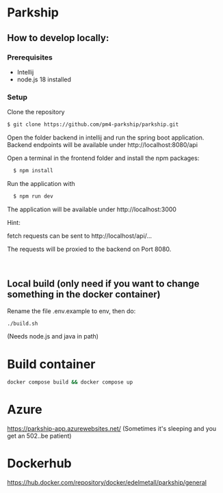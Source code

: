 # Parkship

## How to develop locally:

### Prerequisites

- Intellij
- node.js 18 installed


### Setup

Clone the repository

```bash
$ git clone https://github.com/pm4-parkship/parkship.git
```

Open the folder backend in intellij and run the spring boot application. Backend endpoints will be available under http://localhost:8080/api

Open a terminal in the frontend folder and install the npm packages:

```bash
  $ npm install
```

Run the application with

```bash
  $ npm run dev
```

The application will be available under http://localhost:3000

Hint: 

fetch requests can be sent to http://localhost/api/...

The requests will be proxied to the backend on Port 8080.

<br/>

## Local build (only need if you want to change something in the docker container)

Rename the file .env.example to env, then do:

```bash
./build.sh
```
(Needs node.js and java in path)

# Build container

```bash
docker compose build && docker compose up
```

# Azure

https://parkship-app.azurewebsites.net/
(Sometimes it's sleeping and you get an 502..be patient)

# Dockerhub

https://hub.docker.com/repository/docker/edelmetall/parkship/general
